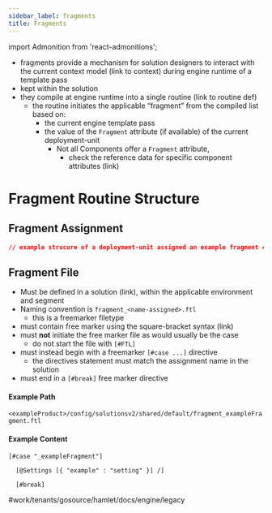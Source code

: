 ```yaml
---
sidebar_label: fragments
title: Fragments
---
```

import Admonition from 'react-admonitions';

* fragments provide a mechanism for solution designers to interact with the current context model (link to context) during engine runtime of a template pass
* kept within the solution
* they compile at engine runtime into a single routine (link to routine def)
	* the routine initiates the applicable “fragment” from the compiled list based on:
		*  the current engine template pass
		* the value of the  `Fragment` attribute (if available) of the current deployment-unit 
			* Not all Components offer a `Fragment` attribute,
				* check the reference data for specific component attributes (link)

# Fragment Routine Structure
## Fragment Assignment
```json
// example strucure of a deployment-unit assigned an example fragment called "_exampleFragment"
```


## Fragment File
* Must be defined in a solution (link), within the applicable environment and segment
* Naming convention is `fragment_<name-assigned>.ftl`
	* this is a freemarker filetype
* must contain free marker using the square-bracket syntax (link)
* must **not** initiate the free marker file as would usually be the case
	* do not start the file with `[#FTL]`
* must instead begin with a freemarker `[#case ...]` directive
	* the directives statement must match the assignment name in the solution
* must end in a `[#break]`  free marker directive

#### Example Path
`<exampleProduct>/config/solutionsv2/shared/default/fragment_exampleFragment.ftl`

#### Example Content

```
[#case "_exampleFragment"]

  [@Settings [{ "example" : "setting" }] /]

  [#break]
```

#work/tenants/gosource/hamlet/docs/engine/legacy